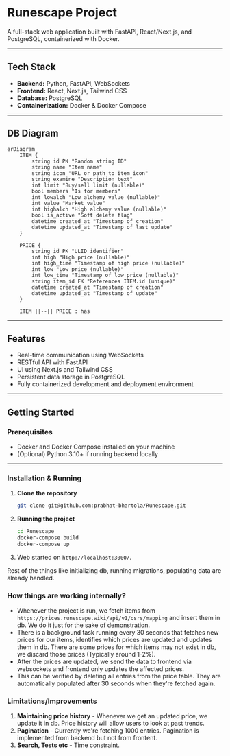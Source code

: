 # Runescape Project

A full-stack web application built with FastAPI, React/Next.js, and PostgreSQL, containerized with Docker.

---

## Tech Stack

- **Backend:** Python, FastAPI, WebSockets
- **Frontend:** React, Next.js, Tailwind CSS
- **Database:** PostgreSQL
- **Containerization:** Docker & Docker Compose

---

## DB Diagram

```mermaid
erDiagram
    ITEM {
        string id PK "Random string ID"
        string name "Item name"
        string icon "URL or path to item icon"
        string examine "Description text"
        int limit "Buy/sell limit (nullable)"
        bool members "Is for members"
        int lowalch "Low alchemy value (nullable)"
        int value "Market value"
        int highalch "High alchemy value (nullable)"
        bool is_active "Soft delete flag"
        datetime created_at "Timestamp of creation"
        datetime updated_at "Timestamp of last update"
    }

    PRICE {
        string id PK "ULID identifier"
        int high "High price (nullable)"
        int high_time "Timestamp of high price (nullable)"
        int low "Low price (nullable)"
        int low_time "Timestamp of low price (nullable)"
        string item_id FK "References ITEM.id (unique)"
        datetime created_at "Timestamp of creation"
        datetime updated_at "Timestamp of update"
    }

    ITEM ||--|| PRICE : has
```

---

## Features

- Real-time communication using WebSockets
- RESTful API with FastAPI
- UI using Next.js and Tailwind CSS
- Persistent data storage in PostgreSQL
- Fully containerized development and deployment environment

---

## Getting Started

### Prerequisites

- Docker and Docker Compose installed on your machine
- (Optional) Python 3.10+ if running backend locally

---

### Installation & Running

1. **Clone the repository**

   ```bash
   git clone git@github.com:prabhat-bhartola/Runescape.git
   ```

2. **Running the project**

   ```bash
   cd Runescape
   docker-compose build
   docker-compose up
   ```

3. Web started on `http://localhost:3000/`.

Rest of the things like initializing db, running migrations, populating data are already handled.

### How things are working internally?

- Whenever the project is run, we fetch items from `https://prices.runescape.wiki/api/v1/osrs/mapping` and insert them in db. We do it just for the sake of demonstration.
- There is a background task running every 30 seconds that fetches new prices for our items, identifies which prices are updated and updates them in db. There are some prices for which items may not exist in db, we discard those prices (Typically around 1-2%).
- After the prices are updated, we send the data to frontend via websockets and frontend only updates the affected prices.
- This can be verified by deleting all entries from the price table. They are automatically populated after 30 seconds when they're fetched again.

### Limitations/Improvements

1. **Maintaining price history** - Whenever we get an updated price, we update it in db. Price history will allow users to look at past trends.
2. **Pagination** - Currently we're fetching 1000 entries. Pagination is implemented from backend but not from frontent.
3. **Search, Tests etc** - Time constraint.
